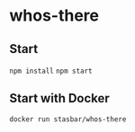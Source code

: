 # whos-there

## Start

`npm install`
`npm start`

## Start with Docker

`docker run stasbar/whos-there`

